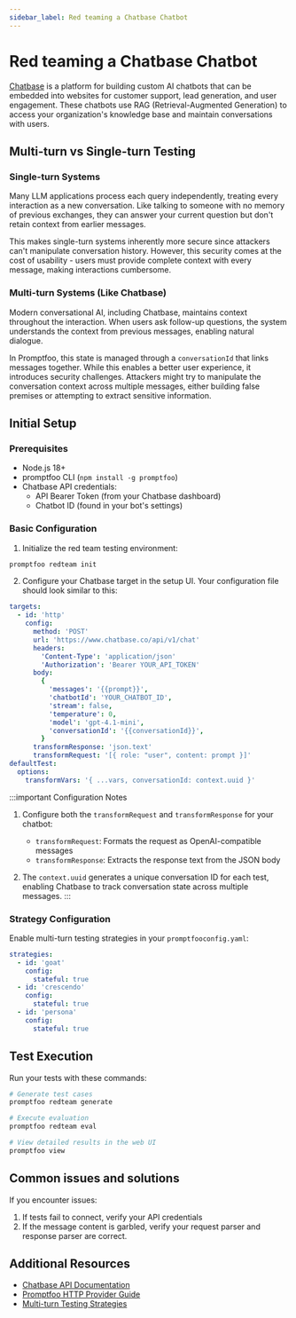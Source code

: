 ```yaml
---
sidebar_label: Red teaming a Chatbase Chatbot
---
```


# Red teaming a Chatbase Chatbot

[Chatbase](https://www.chatbase.co) is a platform for building custom AI chatbots that can be embedded into websites for customer support, lead generation, and user engagement. These chatbots use RAG (Retrieval-Augmented Generation) to access your organization's knowledge base and maintain conversations with users.

## Multi-turn vs Single-turn Testing

### Single-turn Systems

Many LLM applications process each query independently, treating every interaction as a new conversation. Like talking to someone with no memory of previous exchanges, they can answer your current question but don't retain context from earlier messages.

This makes single-turn systems inherently more secure since attackers can't manipulate conversation history. However, this security comes at the cost of usability - users must provide complete context with every message, making interactions cumbersome.

### Multi-turn Systems (Like Chatbase)

Modern conversational AI, including Chatbase, maintains context throughout the interaction. When users ask follow-up questions, the system understands the context from previous messages, enabling natural dialogue.

In Promptfoo, this state is managed through a `conversationId` that links messages together. While this enables a better user experience, it introduces security challenges. Attackers might try to manipulate the conversation context across multiple messages, either building false premises or attempting to extract sensitive information.

## Initial Setup

### Prerequisites

- Node.js 18+
- promptfoo CLI (`npm install -g promptfoo`)
- Chatbase API credentials:
  - API Bearer Token (from your Chatbase dashboard)
  - Chatbot ID (found in your bot's settings)

### Basic Configuration

1. Initialize the red team testing environment:

```bash
promptfoo redteam init
```

2. Configure your Chatbase target in the setup UI. Your configuration file should look similar to this:

```yaml
targets:
  - id: 'http'
    config:
      method: 'POST'
      url: 'https://www.chatbase.co/api/v1/chat'
      headers:
        'Content-Type': 'application/json'
        'Authorization': 'Bearer YOUR_API_TOKEN'
      body:
        {
          'messages': '{{prompt}}',
          'chatbotId': 'YOUR_CHATBOT_ID',
          'stream': false,
          'temperature': 0,
          'model': 'gpt-4.1-mini',
          'conversationId': '{{conversationId}}',
        }
      transformResponse: 'json.text'
      transformRequest: '[{ role: "user", content: prompt }]'
defaultTest:
  options:
    transformVars: '{ ...vars, conversationId: context.uuid }'
```

:::important Configuration Notes

1. Configure both the `transformRequest` and `transformResponse` for your chatbot:
   - `transformRequest`: Formats the request as OpenAI-compatible messages
   - `transformResponse`: Extracts the response text from the JSON body

2. The `context.uuid` generates a unique conversation ID for each test, enabling Chatbase to track conversation state across multiple messages.
   :::

### Strategy Configuration

Enable multi-turn testing strategies in your `promptfooconfig.yaml`:

```yaml
strategies:
  - id: 'goat'
    config:
      stateful: true
  - id: 'crescendo'
    config:
      stateful: true
  - id: 'persona'
    config:
      stateful: true
```

## Test Execution

Run your tests with these commands:

```bash
# Generate test cases
promptfoo redteam generate

# Execute evaluation
promptfoo redteam eval

# View detailed results in the web UI
promptfoo view
```

## Common issues and solutions

If you encounter issues:

1. If tests fail to connect, verify your API credentials
2. If the message content is garbled, verify your request parser and response parser are correct.

## Additional Resources

- [Chatbase API Documentation](https://www.chatbase.co/docs)
- [Promptfoo HTTP Provider Guide](/docs/providers/http)
- [Multi-turn Testing Strategies](/docs/red-team/strategies/multi-turn)
